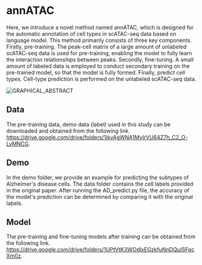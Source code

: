 # annATAC
Here, we introduce a novel method named annATAC, which is designed for the automatic annotation of cell types in scATAC-seq data based on language model. This method primarily consists of three key components. Firstly, pre-training. The peak-cell matrix of a large amount of unlabeled scATAC-seq data is used for pre-training, enabling the model to fully learn the interaction relationships between peaks. Secondly, fine-tuning. A small amount of labeled data is employed to conduct secondary training on the pre-trained model, so that the model is fully formed. Finally, predict cell types. Cell-type prediction is performed on the unlabeled scATAC-seq data. 

![GRAPHICAL_ABSTRACT](https://github.com/user-attachments/assets/b81a0602-44fc-4be1-b94a-fc842e163316)

## Data
The pre-training data, demo data (label) used in this study can be downloaded and obtained from the following link. https://drive.google.com/drive/folders/1ikvAgWNA1MyIrVU64Z7h_C2_O-LvMNCG.
## Demo
In the demo folder, we provide an example for predicting the subtypes of Alzheimer's disease cells. The data folder contains the cell labels provided in the original paper. After running the AD_predict.py file, the accuracy of the model's prediction can be determined by comparing it with the original labels.
## Model 
The pre-training and fine-tuning models after training can be obtained from the following link. https://drive.google.com/drive/folders/1UPtVtK3WOdlxEGzkfuNnDQuISFqcXm0z.
